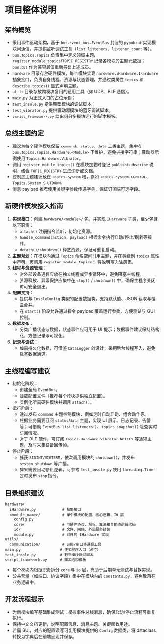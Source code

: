 # 项目整体说明

## 架构概览
- 采用事件驱动架构，基于 `bus.event_bus.EventBus` 封装的 `pypubsub` 实现模块间通信，并提供监听调试工具（`list_listeners`、`listener_count` 等）。
- `bus.topics.Topics` 负责集中定义领域主题，`register_module_topics`/`TOPIC_REGISTRY` 记录各模块的主题元数据；`bus.bus` 作为兼容层仅重新导出上述成员。
- `hardware` 目录存放硬件模块，每个模块实现 `hardware.iHardware.IHardware` 抽象接口，负责自身线程、资源与状态管理，并通过类属性 `topics` 和 `describe_topics()` 显式声明主题。
- `utils` 目录存放跨模块复用的通用工具（如 UDP、BLE 通信）。
- `main.py` 为正式入口的占位示例；
- `test_insole.py` 提供鞋垫模块的调试脚本；
- `test_vibrator.py` 提供震动器模块的蓝牙调试脚本。
- `script_framework.py` 给出组织多模块运行的脚本模板。

## 总线主题约定
- 建议为每个硬件模块保留 `command`、`status`、`data` 三类主题，集中在 `bus.topics.Topics.Hardware.<Module>` 下维护，避免拼接字符串；震动器示例使用 `Topics.Hardware.Vibrator`。
- 调用 `register_module_topics()` 在模块加载时登记 `publish`/`subscribe` 说明，结合 `TOPIC_REGISTRY` 生成诊断或文档。
- 控制层主题建议放在 `Topics.System` 域，例如 `Topics.System.CONTROL`、`Topics.System.SHUTDOWN`。
- 消息 payload 推荐使用关键字参数传递字典，保证订阅端可选字段。

## 新硬件模块接入指南
1. **实现接口**：创建 `hardware/<module>/` 包，并实现 `IHardware` 子类，至少包含以下职责：
   - `attach()` 注册指令监听，初始化资源。
   - `handle_command(action, payload)` 根据命令执行启动/停止/刷新等操作。
   - `detach()/shutdown()` 释放资源，保证可重复启动。
2. **主题规划**：在模块内通过 `Topics` 命名空间引用主题，并在类级别 `topics` 属性中声明，再调用 `register_module_topics()` 将说明写入注册表。
3. **线程与资源管理**：
   - 对外部设备通信应放在独立线程或异步循环中，避免阻塞主线程。
   - 资源释放、异常保护应集中在 `stop()` / `shutdown()` 中，确保主程序关闭时可安全退出。
4. **配置支持**：
   - 提供与 `InsoleConfig` 类似的配置数据类，支持默认值、JSON 读取与覆盖合并。
   - 在 `start()` 阶段允许通过指令 payload 覆盖运行参数，方便测试与 GUI 控制。
5. **数据发布**：
   - 分类广播状态与数据，状态事件应可用于 UI 提示；数据事件建议保持结构化，方便记录与可视化。
6. **记录与调试**：
   - 如需持久化数据，可借鉴 `DataLogger` 的设计，采用后台线程写入，避免阻塞数据通道。

## 主线程编写建议
- 初始化阶段：
  - 创建全局 `EventBus`。
  - 加载配置文件（推荐每个模块提供独立配置）。
  - 实例化所需硬件模块并调用 `attach()`。
- 运行阶段：
  - 通过发布 `command` 主题控制模块，例如定时自动启动、组合动作等。
  - 根据业务需要订阅 `status`/`data` 主题，实现 UI 展示、日志记录、告警等；可借助 `EventBus.list_listeners()`、`topics_snapshot()` 检查实时订阅情况。
  - 对于 BLE 硬件，可订阅 `Topics.Hardware.Vibrator.NOTIFY` 等通知主题，及时采集设备回传帧。
- 停止阶段：
  - 捕获 `SIGINT/SIGTERM`，依次调用模块的 `shutdown()`，并发布 `system.shutdown` 等广播。
  - 如果需要自动停止逻辑，可参考 `test_insole.py` 使用 `threading.Timer` 定时发布 `stop` 指令。

## 目录组织建议
```
hardware/
  iHardware.py            # 抽象接口
  <module_name>/          # 单个模块的配置、核心逻辑、IO 层
    config.py
    core/                 # 与硬件协议、解析、算法相关的纯逻辑代码
    io/                   # 文件、网络、外部服务封装
    module.py             # 对外的 IHardware 实现
utils/
  communication/          # 网络/串口等通信工具
main.py                  # 正式程序入口（占位）
test_insole.py           # 鞋垫模块调试脚本
script_framework.py      # 脚本结构模板
``` 
- 每个模块内根据职责拆分 `core` 与 `io` 层，有助于后期单元测试与替换实现。
- 公共常量（如端口、协议字段）集中在模块内的 `constants.py`，避免散落在业务逻辑中。

## 开发流程提示
- 为新模块编写基础集成测试：模拟事件总线消息，确保启动/停止流程可重复执行。
- 保持中文文档更新，说明配置信息、消息主题、关键函数用途。
- 若需 GUI，对应的配置读写可复用模块提供的 `Config` 数据类，将 dataclass 转换为字典后在前端呈现并保存。
